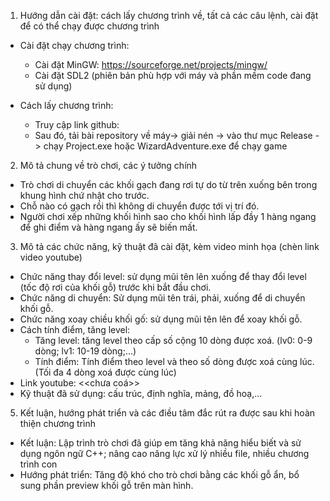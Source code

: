 1. Hướng dẫn cài đặt: cách lấy chương trình về, tất cả các câu lệnh, cài đặt để có thể chạy được chương trình
- Cài đặt chạy chương trình:
  + Cài đặt MinGW: https://sourceforge.net/projects/mingw/
  + Cài đặt SDL2 (phiên bản phù hợp với máy và phần mềm code đang sử dụng)

- Cách lấy chương trình:
  + Truy cập link github: 
  + Sau đó, tải bài repository về máy-> giải nén -> vào thư mục Release -> chạy Project.exe hoặc WizardAdventure.exe để chạy game

2. Mô tả chung về trò chơi, các ý tưởng chính
- Trò chơi di chuyển các khối gạch đang rơi tự do từ trên xuống bên trong khung hình chứ nhật cho trước. 
- Chỗ nào có gạch rồi thì không di chuyển được tới vị trí đó. 
- Người chơi xếp những khối hình sao cho khối hình lấp đầy 1 hàng ngang để ghi điểm và hàng ngang ấy sẽ biến mất. 

3. Mô tả các chức năng, kỹ thuật đã cài đặt, kèm video minh họa (chèn link video youtube)
- Chức năng thay đổi level: sử dụng mũi tên lên xuống để thay đổi level (tốc độ rơi của khối gỗ) trước khi bắt đầu chơi.
- Chức năng di chuyển: Sử dụng mũi tên trái, phải, xuống để di chuyển khối gỗ.
- Chức năng xoay chiều khối gố: sử dụng mũi tên lên để xoay khối gỗ.
- Cách tính điểm, tăng level:
  + Tăng level: tăng level theo cấp số cộng 10 dòng được xoá. (lv0: 0-9 dòng; lv1: 10-19 dòng;...)
  + Tính điểm: Tính điểm theo level và theo số dòng được xoá cùng lúc. (Tối đa 4 dòng xoá được cùng lúc)
- Link youtube: <<chưa coá>>
- Kỹ thuật đã sử dụng: cấu trúc, định nghĩa, mảng, đồ hoạ,...

5. Kết luận, hướng phát triển và các điều tâm đắc rút ra được sau khi hoàn thiện chương trình
- Kết luận: Lập trình trò chơi đã giúp em tăng khả năng hiểu biết và sử dụng ngôn ngữ C++; nâng cao năng lực xử lý nhiều file, nhiều chương trình con
- Hướng phát triển: Tăng độ khó cho trò chơi bằng các khối gỗ ẩn, bổ sung phần preview khối gỗ trên màn hình.
